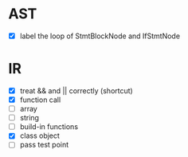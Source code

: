 # AST
- [x] label the loop of StmtBlockNode and IfStmtNode
# IR
- [x] treat && and || correctly (shortcut)
- [x] function call
- [ ] array
- [ ] string
- [ ] build-in functions
- [x] class object
- [ ] pass test point